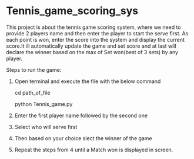 # Tennis_game_scoring_sys
This project is about the tennis game scoring system, where we need to provide 2 players name and then enter the player to start the serve first. As each point is won, enter the score into the system and display the current score.It ill automatically update the game and set score and at last will declare the winner based on the max of Set won(best of 3 sets) by any player.

Steps to run the game:

1. Open terminal and execute the file with the below command

   cd path_of_file
  
   python Tennis_game.py 
  
2. Enter the first player name followed by the second one

3. Select who will serve first

4. Then based on your choice slect the winner of the game

5. Repeat the steps from 4 until a Match won is displayed in screen.
  
  
